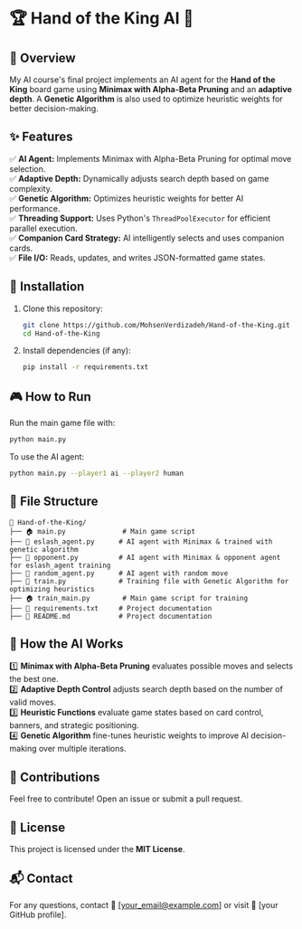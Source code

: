 # 🏆 Hand of the King AI 🤖

## 📌 Overview
My AI course's final project implements an AI agent for the **Hand of the King** board game using **Minimax with Alpha-Beta Pruning** and an **adaptive depth**. A **Genetic Algorithm** is also used to optimize heuristic weights for better decision-making.

## ✨ Features
✅ **AI Agent:** Implements Minimax with Alpha-Beta Pruning for optimal move selection.  
✅ **Adaptive Depth:** Dynamically adjusts search depth based on game complexity.  
✅ **Genetic Algorithm:** Optimizes heuristic weights for better AI performance.  
✅ **Threading Support:** Uses Python's `ThreadPoolExecutor` for efficient parallel execution.  
✅ **Companion Card Strategy:** AI intelligently selects and uses companion cards.  
✅ **File I/O:** Reads, updates, and writes JSON-formatted game states.  

## 🚀 Installation
1. Clone this repository:
   ```bash
   git clone https://github.com/MohsenVerdizadeh/Hand-of-the-King.git
   cd Hand-of-the-King
   ```
2. Install dependencies (if any):
   ```bash
   pip install -r requirements.txt
   ```

## 🎮 How to Run
Run the main game file with:
```bash
python main.py
```
To use the AI agent:
```bash
python main.py --player1 ai --player2 human
```

## 📂 File Structure
```
📁 Hand-of-the-King/
├── 🏠 main.py              # Main game script
├── 🤖 eslash_agent.py      # AI agent with Minimax & trained with genetic algorithm
├── 🤖 opponent.py          # AI agent with Minimax & opponent agent for eslash_agent training
├── 🤖 random_agent.py      # AI agent with random move 
├── 🧬 train.py             # Training file with Genetic Algorithm for optimizing heuristics
├── 🏠 train_main.py        # Main game script for training
├── 📜 requirements.txt     # Project documentation
├── 📜 README.md            # Project documentation
```

## 🧠 How the AI Works
1️⃣ **Minimax with Alpha-Beta Pruning** evaluates possible moves and selects the best one.  
2️⃣ **Adaptive Depth Control** adjusts search depth based on the number of valid moves.  
3️⃣ **Heuristic Functions** evaluate game states based on card control, banners, and strategic positioning.  
4️⃣ **Genetic Algorithm** fine-tunes heuristic weights to improve AI decision-making over multiple iterations.  

## 🤝 Contributions
Feel free to contribute! Open an issue or submit a pull request.  

## 📜 License
This project is licensed under the **MIT License**.  

## 📬 Contact
For any questions, contact 📧 [your_email@example.com] or visit 🔗 [your GitHub profile].

